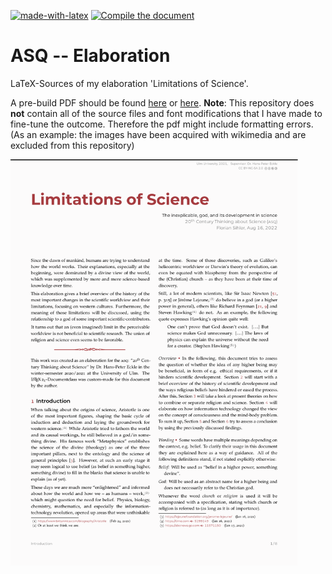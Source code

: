 [![made-with-latex](https://img.shields.io/badge/Made%20with-LaTeX-1f425f.svg)](https://www.latex-project.org/) [![Compile the document](https://github.com/EagleoutIce/asq-limitations-of-science/actions/workflows/compile.yaml/badge.svg)](https://github.com/EagleoutIce/asq-limitations-of-science/actions/workflows/compile.yaml)

# ASQ -- Elaboration

LaTeX-Sources of my elaboration 'Limitations of Science'.

A pre-build PDF should be found [here](https://media.githubusercontent.com/media/EagleoutIce/asq-limitations-of-science/gh-pages/asq-20th-ausarbeitung.pdf) or [here](https://github.com/EagleoutIce/asq-limitations-of-science/blob/gh-pages/asq-20th-ausarbeitung.pdf). **Note**: This repository does **not** contain all of the source files and font modifications that I have made to fine-tune the outcome. Therefore the pdf might include formatting errors. (As an example: the images have been acquired with wikimedia and are excluded from this repository)

[<img src="https://github.com/EagleoutIce/asq-limitations-of-science/blob/gh-pages/preview-1.png?raw=true" width="460" height="650" />](https://media.githubusercontent.com/media/EagleoutIce/asq-limitations-of-science/gh-pages/asq-20th-ausarbeitung.pdf)
